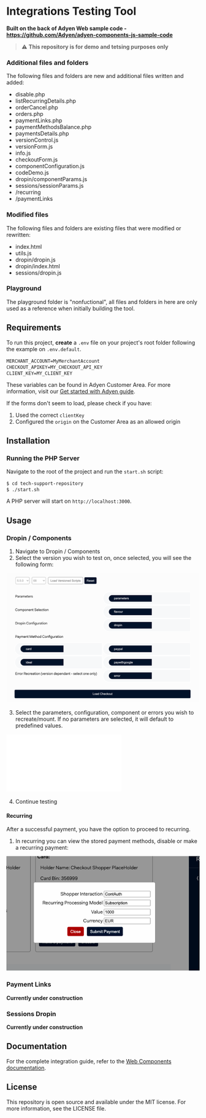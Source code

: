 # Integrations Testing Tool

**Built on the back of Adyen Web sample code - https://github.com/Adyen/adyen-components-js-sample-code**


> ⚠️ **This repository is for demo and tetsing purposes only**


### Additional files and folders
The following files and folders are new and additional files written and added:

- disable.php
- listRecurringDetails.php
- orderCancel.php
- orders.php
- paymentLinks.php
- paymentMethodsBalance.php
- paymentsDetails.php
- versionControl.js
- versionForm.js
- info.js
- checkoutForm.js
- componentConfiguration.js
- codeDemo.js
- dropin/componentParams.js
- sessions/sessionParams.js
- /recurring
- /paymentLinks

### Modified files
The following files and folders are existing files that were modified or rewritten:

- index.html
- utils.js
- dropin/dropin.js
- dropin/index.html
- sessions/dropin.js

### Playground
The playground folder is "nonfuctional", all files and folders in here are only used as a reference when initially building the tool.


## Requirements

To run this project, **create** a `.env` file on your project's root folder following the example on `.env.default`.

```
MERCHANT_ACCOUNT=MyMerchantAccount
CHECKOUT_APIKEY=MY_CHECKOUT_API_KEY
CLIENT_KEY=MY_CLIENT_KEY
```

These variables can be found in Adyen Customer Area. For more information, visit our [Get started with Adyen guide](https://docs.adyen.com/get-started-with-adyen#page-introduction).

If the forms don't seem to load, please check if you have:

1. Used the correct `clientKey`
2. Configured the `origin` on the Customer Area as an allowed origin

## Installation

### Running the PHP Server

Navigate to the root of the project and run the `start.sh` script:

```
$ cd tech-support-repository
$ ./start.sh
```

A PHP server will start on `http://localhost:3000`.

## Usage

### Dropin / Components

1. Navigate to Dropin / Components
2. Select the version you wish to test on, once selected, you will see the following form:

![](form.png)

3. Select the parameters, configuration, component or errors you wish to recreate/mount. If no parameters are selected, it will default to predefined values.

![](dropin.js)

4. Continue testing

#### Recurring
After a successful payment, you have the option to proceed to recurring.

1. In recurring you can view the stored payment methods, disable or make a recurring payment:

![](recurring.png)


### Payment Links

**Currently under construction**

### Sessions Dropin

**Currently under construction**


## Documentation

For the complete integration guide, refer to the [Web Components documentation](https://docs.adyen.com/checkout/components-web/).


## License

This repository is open source and available under the MIT license. For more information, see the LICENSE file.
